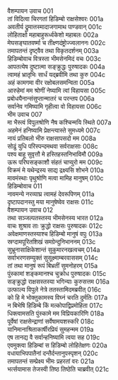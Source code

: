 वैशम्पायन उवाच	001  
तां विदित्वा चिरगतां हिडिम्बो राक्षसेश्वरः	001a  
अवतीर्य द्रुमात्तस्मादाजगामाथ पाण्डवान्	001c  
लोहिताक्षो महाबाहुरूर्ध्वकेशो महाबलः	002a  
मेघसङ्घातवर्ष्मा च तीक्ष्णदंष्ट्रोज्ज्वलाननः	002c  
तमापतन्तं दृष्ट्वैव तथा विकृतदर्शनम्	003a  
हिडिम्बोवाच वित्रस्ता भीमसेनमिदं वचः	003c  
आपतत्येष दुष्टात्मा सङ्क्रुद्धः पुरुषादकः	004a  
त्वामहं भ्रातृभिः सार्धं यद्ब्रवीमि तथा कुरु	004c  
अहं कामगमा वीर रक्षोबलसमन्विता	005a  
आरुहेमां मम श्रोणीं नेष्यामि त्वां विहायसा	005c  
प्रबोधयैनान्संसुप्तान्मातरं च परन्तप	006a  
सर्वानेव गमिष्यामि गृहीत्वा वो विहायसा	006c  
भीम उवाच	007  
मा भैस्त्वं विपुलश्रोणि नैष कश्चिन्मयि स्थिते	007a  
अहमेनं हनिष्यामि प्रेक्षन्त्यास्ते सुमध्यमे	007c  
नायं प्रतिबलो भीरु राक्षसापसदो मम	008a  
सोढुं युधि परिस्पन्दमथवा सर्वराक्षसाः	008c  
पश्य बाहू सुवृत्तौ मे हस्तिहस्तनिभाविमौ	009a  
ऊरू परिघसङ्काशौ संहतं चाप्युरो मम	009c  
विक्रमं मे यथेन्द्रस्य साद्य द्रक्ष्यसि शोभने	010a  
मावमंस्थाः पृथुश्रोणि मत्वा मामिह मानुषम्	010c  
हिडिम्बोवाच	011  
नावमन्ये नरव्याघ्र त्वामहं देवरूपिणम्	011a  
दृष्टापदानस्तु मया मानुषेष्वेव राक्षसः	011c  
वैशम्पायन उवाच	012  
तथा सञ्जल्पतस्तस्य भीमसेनस्य भारत	012a  
वाचः शुश्राव ताः क्रुद्धो राक्षसः पुरुषादकः	012c  
अवेक्षमाणस्तस्याश्च हिडिम्बो मानुषं वपुः	013a  
स्रग्दामपूरितशिखं समग्रेन्दुनिभाननम्	013c  
सुभ्रूनासाक्षिकेशान्तं सुकुमारनखत्वचम्	014a  
सर्वाभरणसम्युक्तं सुसूक्ष्माम्बरवाससम्	014c  
तां तथा मानुषं रूपं बिभ्रतीं सुमनोहरम्	015a  
पुंस्कामां शङ्कमानश्च चुक्रोध पुरुषादकः	015c  
सङ्क्रुद्धो राक्षसस्तस्या भगिन्याः कुरुसत्तम	016a  
उत्फाल्य विपुले नेत्रे ततस्तामिदमब्रवीत्	016c  
को हि मे भोक्तुकामस्य विघ्नं चरति दुर्मतिः	017a  
न बिभेषि हिडिम्बे किं मत्कोपाद्विप्रमोहिता	017c  
धिक्त्वामसति पुंस्कामे मम विप्रियकारिणि	018a  
पूर्वेषां राक्षसेन्द्राणां सर्वेषामयशस्करि	018c  
यानिमानाश्रिताकार्षीरप्रियं सुमहन्मम	019a  
एष तानद्य वै सर्वान्हनिष्यामि त्वया सह	019c  
एवमुक्त्वा हिडिम्बां स हिडिम्बो लोहितेक्षणः	020a  
वधायाभिपपातैनां दन्तैर्दन्तानुपस्पृशन्	020c  
तमापतन्तं सम्प्रेक्ष्य भीमः प्रहरतां वरः	021a  
भर्त्सयामास तेजस्वी तिष्ठ तिष्ठेति चाब्रवीत्	021c  
